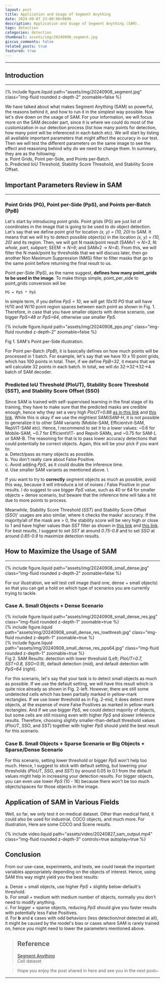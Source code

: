 ```yaml
---
layout: post
title: Application and Usage of Segment Anything
date: 2024-09-07 23:00:00+0800
description: Application and Usage of Segment Anything (SAM).
tags: detection
categories: detection
thumbnail: assets/img/20240908_segment.jpg
giscus_comments: false
related_posts: true
featured: true
---
```


---

## Introduction

---

{% include figure.liquid path="assets/img/20240908_segment.jpg" class="img-fluid rounded z-depth-2" zoomable=false %}

We have talked about what makes Segment Anything (SAM) so powerful, the reasons behind it, and how to run it in the simplest way possible. Now let's dive down on the usage of SAM. For your information, we will focus more on the SAM decoder part, since it is where we could do most of the customization in our detection process (list how many points for detection, how many point will be inferenced in each batch etc). We will start by listing all available important parameters that might affect the accuracy in our test. Then we will test the different parameters on the same image to see the effect and reasoning behind why do we need to change them. In summary, they are as the following: \
a. Point Grids, Point per-Side, and Points per-Batch. \
b. Predicted IoU Threshold, Stability Score Threshold, and Stability Score Offset.

## Important Parameters Review in SAM

---

### Point Grids (PG), Point per-Side (PpS), and Points per-Batch (PpB)

Let's start by introducing point grids. Point grids (PG) are just list of coordinates in the image that is going to be used to do object detection. Let's say that we define point grid for location _(x, y) = (10, 20)_ to SAM. It means that we will try to detect possible object(s) in the location _(x, y) = (10, 20)_ and its region. Then, we will got N mask/point result (SAMv1 -> _N=3_, _N: whole, part, subpart_; SEEM -> _N=6_; and SAMv2 -> _N=4_). From this, we will filter the N mask/point by thresholds that we will discuss later, then go another Non Maximum Suppression (NMS) filter to filter masks that go to the same point before returning the final result to us.

Point per-Side (PpS), as the name suggest, **defines how many point_grids to be used in the image**. To make things simple, point_per_side to point_grids conversion will be:

```
PG = PpS * PpS
```

In simple term, if you define _PpS = 10_, we will get _10x10 PG_ that will have H/10 and W/10 point region spaces between each point as shown in Fig. 1. Therefore, in case that you have smaller objects with dense scenario, use bigger _PpS=48 or PpS=64_, otherwise use smaller _PpS_.

{% include figure.liquid path="assets/img/20240908_pps.png" class="img-fluid rounded z-depth-2" zoomable=false %}

<div class="caption">
    Fig 1. SAM's Point per-Side illustration.
</div>

For Point per-Batch (_PpB_), it is basically defines on how much points will be processed in 1 batch. For example, let's say that we have 10 x 10 point grids, which has 100 points in total. Then, if we define _PpB=32_, it means that we will calculate 32 points in each batch. In total, we will do 32->32->32->4 batch of SAM decoder.

### Predicted IoU Threshold (PIoUT), Stability Score Threshold (SST), and Stability Score Offset (SSO)

Since SAM is trained with self-supervised learning in the final stage of its training, they have to make sure that the predicted masks are credible enough, hence why they set a very high _PIoUT=0.88_ [as in this link](https://github.com/facebookresearch/segment-anything/blob/main/segment_anything/automatic_mask_generator.py#L41) and [this link](https://github.com/facebookresearch/segment-anything/blob/main/segment_anything/automatic_mask_generator.py#L296-L297). While this is okay if we use the mightiest SAM/_SAM-H_, it is not possible to generalize it to other SAM variants (Mobile-SAM, Efficientvit-SAM, RepVIT-SAM etc). Hence, I recommend to set it to a lower values: ~0.6 for Mobile-SAM, ~0.7 for EfficientVIT- and Repvit-SAMs, and ~0.75 for SAM-L or SAM-B. The reasoning for that is to pass lower accuracy detections that could potentially be correct objects. Again, this will be your pick if you want to: \
a. Detect/pass as many objects as possible. \
b. You don't really care about False Positive. \
c. Avoid adding _PpS_, as it could double the inference time. \
d. Use smaller SAM variants as mentioned above. \

If you want to try to **correctly** segment objects as much as possible, avoid this way, because it will introduce a lot of noises / False Positive in your results. I do suggest to use bigger _PpS_ value, such as 40 or 64 for smaller objects + dense scenario, but beware that the inference time will take a hit due to more points to process.

Meanwhile, Stability Score Threshold (_SST_) and Stability Score Offset (_SSO_)' usages are also similar, where it checks the masks' accuracy. If the majority/all of the mask are > 0, the stability score will be very high or close to 1 and have higher values than _SST_ filter as shown in [this link](https://github.com/facebookresearch/segment-anything/blob/main/segment_anything/automatic_mask_generator.py#L300-L305) and [this link](https://github.com/facebookresearch/segment-anything/blob/main/segment_anything/automatic_mask_generator.py#L300-L302). For best results, I suggest to set _SST_ at around _0.75-0.8_ and to set _SSO_ at around _0.85-0.9_ to maximize detection results.

## How to Maximize the Usage of SAM

---

{% include figure.liquid path="assets/img/20240908_small_dense.jpg" class="img-fluid rounded z-depth-2" zoomable=false %}

For our illustration, we will test cell image (hard one, dense + small objects) so that you can get a hold on which type of scenarios you are currently trying to tackle.

### Case A. Small Objects + Dense Scenario

<div class="row mt-3">
    <div class="col-sm mt-3 mt-md-0">
        {% include figure.liquid path="assets/img/20240908_small_dense_res.jpg" class="img-fluid rounded z-depth-1" zoomable=true %}
    </div>
    <div class="col-sm mt-3 mt-md-0">
        {% include figure.liquid path="assets/img/20240908_small_dense_res_lowthresh.jpg" class="img-fluid rounded z-depth-1" zoomable=true %}
    </div>
    <div class="col-sm mt-3 mt-md-0">
        {% include figure.liquid path="assets/img/20240908_small_dense_res_pps64.jpg" class="img-fluid rounded z-depth-1" zoomable=true %}
    </div>
</div>
<div class="caption">
    Fig 2. SAM Results: detection with lower threshold (Left; <i>PIoUT=0.7, SST=0.8, SSO=0.9</i>), default detection (mid), and default detection with <i>PpS=64</i> (right).
</div>

For this scenario, let's say that your task is to detect small objects as much as possible. If we use the default setting, we will have this result which is quite nice already as shown in Fig. 2-left. However, there are still some undetected cells which has been partially marked in yellow-mark rectangles. If we use lower threshold as in Fig. 2-mid, it does detect more objects, at the expense of more False Positives as marked in yellow-mark rectangles. And if we use bigger _PpS_, we could detect majority of objects, but some cells are still missing even with higher _PpS_ and slower inference results. Therefore, choosing slightly smaller-than-default threshold values (_PIoUT_, _SSO_, and _SST_) together with higher _PpS_ should yield the best result for this scenario.

### Case B. Small Objects + Sparse Scenario or Big Objects + Sparse/Dense Scenario

For this scenario, setting lower threshold or bigger _PpS_ won't help too much. Hence, I suggest to stick with default setting, but lowering your thresholds (_PIoUT_, _SSO_, and _SST_) by around 0.05 to 0.1 from the default values might help in increasing your detection results. For bigger objects, you can even use lower _PpS_ (10 - 16) because there won't be too much objects/spaces for those objects in the image.

## Application of SAM in Various Fields

Well, so far, we only test it on medical dataset. Other than medical field, it could also be used for industrial, COCO objects, and much more. For illustration, Here are some COCO and Scene results.

{% include video.liquid path="assets/video/20240827_sam_output.mp4" class="img-fluid rounded z-depth-3" controls=true autoplay=true %}

## Conclusion

From our use-case, experiments, and tests, we could tweak the important variables appropriately depending on the objects of interest. Hence, using SAM this way might yield you the best results:

a. Dense + small objects, use higher _PpS_ + slightly below-default's threshold.\
b. For small + medium with medium number of objects, normally you don't need to modify anything.\
c. For bigger + sparse objects, reducing _PpS_ should give you faster results with potentially less False Positives.\
d. For **b** and **c** cases with odd behaviors (less detection/not detected at all), it might be caused by the model's bias or cases where SAM is rarely trained on, hence you might need to lower the parameters mentioned above.

> ## Reference
>
> [Segment Anything](https://github.com/facebookresearch/segment-anything) \
> Cell dataset

> Hope you enjoy the post shared in here and see you in the next post~

---
